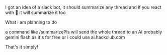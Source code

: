 I got an idea of a slack bot, it should summarize any thread and if you react with 🤔 it will summarize it too

What i am planning to do

a command like /summarizePls will send the whole thread to an AI probably gemini flash as it's for free or i could use ai.hackclub.com

That's it simply!
